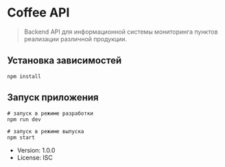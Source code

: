 # Coffee API

> Backend API для информационной системы мониторинга пунктов реализации различной продукции.

## Установка зависимостей

```
npm install
```

## Запуск приложения

```
# запуск в режиме разработки
npm run dev

# запуск в режиме выпуска
npm start
```

-   Version: 1.0.0
-   License: ISC
